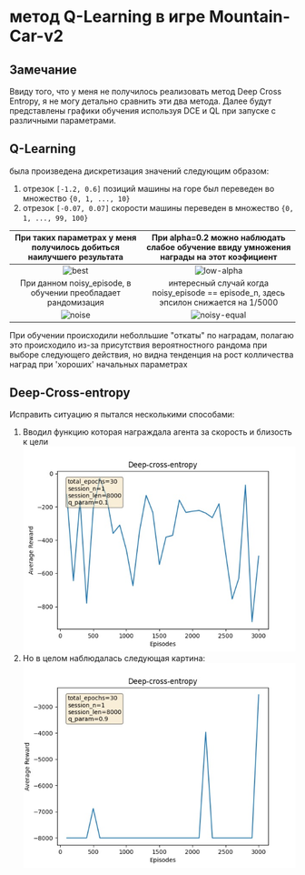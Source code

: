 # метод Q-Learning в игре Mountain-Car-v2

## Замечание
Ввиду того, что у меня не получилось реализовать метод Deep Cross Entropy, 
я не могу детально сравнить эти два метода. 
Далее будут представлены графики обучения используя DCE и QL
 при запуске с различными параметрами.
 
 
## Q-Learning
была произведена дискретизация значений следующим образом:  
1) отрезок `[-1.2, 0.6]` позиций машины на горе был переведен во множество `{0, 1, ..., 10}`  
1) отрезок `[-0.07, 0.07]` скорости машины переведен в множество `{0, 1, ..., 99, 100}`

При таких параметрах у меня получилось добиться наилучшего результата|При alpha=0.2 можно наблюдать слабое обучение ввиду умножения награды на этот коэфициент
:---:|:---:
![best](./rewards2020-11-1912:31:18.237743.jpg)  |  ![low-alpha](./rewards2020-11-1912:29:15.393541.jpg)
При данном noisy_episode, в обучении преобладает рандомизация | интересный случай когда noisy_episode == episode_n, здесь эпсилон снижается на 1/5000
![noise](./rewards2020-11-1912:56:27.673129.jpg)  | ![noisy-equal](./rewards2020-11-1913:26:59.203092.jpg)
При обучении происходили неболльшие "откаты" по наградам, полагаю это происходило из-за присутствия вероятностного рандома при выборе следующего действия, но видна тенденция на рост колличества наград при 'хороших' начальных параметрах 

## Deep-Cross-entropy
Исправить ситуацию я пытался несколькими способами:
1) Вводил функцию которая награждала агента за скорость и близость к цели
    ![custom_function](./../2-cross-entropy/rewards2020-11-1912:42:54.068398.jpg)
2) Но в целом наблюдалась следующая картина:
    ![average](./../2-cross-entropy/rewards2020-11-1912:45:56.797691.jpg)
